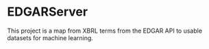 # EDGARServer
This project is a map from XBRL terms from the EDGAR API to usable datasets for machine learning. 
